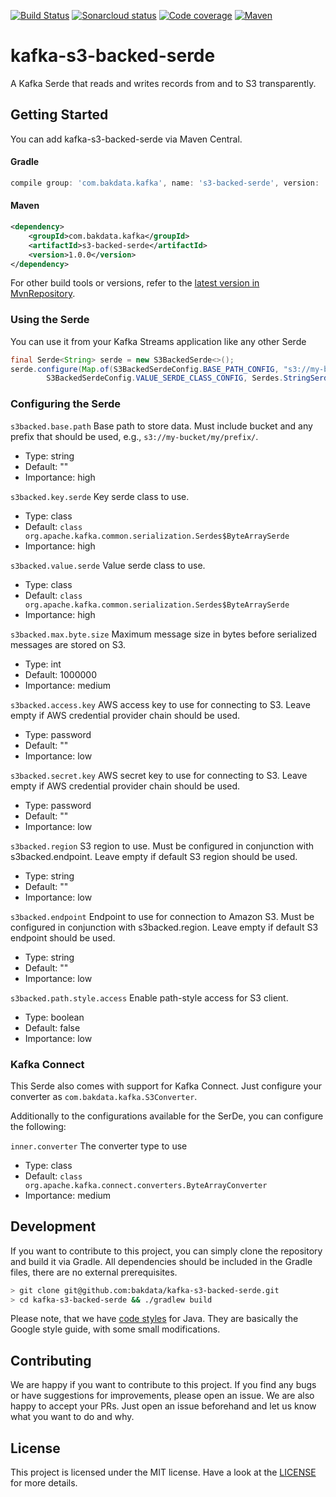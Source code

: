 [![Build Status](https://dev.azure.com/bakdata/public/_apis/build/status/bakdata.kafka-s3-backed-serde?branchName=master)](https://dev.azure.com/bakdata/public/_build/latest?definitionId=20&branchName=master)
[![Sonarcloud status](https://sonarcloud.io/api/project_badges/measure?project=com.bakdata.kafka%3As3-backed-serde&metric=alert_status)](https://sonarcloud.io/dashboard?id=com.bakdata.kafka%3As3-backed-serde)
[![Code coverage](https://sonarcloud.io/api/project_badges/measure?project=com.bakdata.kafka%3As3-backed-serde&metric=coverage)](https://sonarcloud.io/dashboard?id=com.bakdata.kafka%3As3-backed-serde)
[![Maven](https://img.shields.io/maven-central/v/com.bakdata.kafka/s3-backed-serde.svg)](https://search.maven.org/search?q=g:com.bakdata.kafka%20AND%20a:s3-backed-serde&core=gav)

# kafka-s3-backed-serde
A Kafka Serde that reads and writes records from and to S3 transparently.

## Getting Started

You can add kafka-s3-backed-serde via Maven Central.

#### Gradle
```gradle
compile group: 'com.bakdata.kafka', name: 's3-backed-serde', version: '1.0.0'
```

#### Maven
```xml
<dependency>
    <groupId>com.bakdata.kafka</groupId>
    <artifactId>s3-backed-serde</artifactId>
    <version>1.0.0</version>
</dependency>
```


For other build tools or versions, refer to the [latest version in MvnRepository](https://mvnrepository.com/artifact/com.bakdata.kafka/s3-backed-serde/latest).

### Using the Serde

You can use it from your Kafka Streams application like any other Serde

```java
final Serde<String> serde = new S3BackedSerde<>();
serde.configure(Map.of(S3BackedSerdeConfig.BASE_PATH_CONFIG, "s3://my-bucket/",
        S3BackedSerdeConfig.VALUE_SERDE_CLASS_CONFIG, Serdes.StringSerde.class), false);
```

### Configuring the Serde

``s3backed.base.path``
  Base path to store data. Must include bucket and any prefix that should be used, e.g., `s3://my-bucket/my/prefix/`.

  * Type: string
  * Default: ""
  * Importance: high

``s3backed.key.serde``
  Key serde class to use.

  * Type: class
  * Default: `class org.apache.kafka.common.serialization.Serdes$ByteArraySerde`
  * Importance: high

``s3backed.value.serde``
  Value serde class to use.

  * Type: class
  * Default: `class org.apache.kafka.common.serialization.Serdes$ByteArraySerde`
  * Importance: high

``s3backed.max.byte.size``
  Maximum message size in bytes before serialized messages are stored on S3.

  * Type: int
  * Default: 1000000
  * Importance: medium

``s3backed.access.key``
  AWS access key to use for connecting to S3. Leave empty if AWS credential provider chain should be used.

  * Type: password
  * Default: ""
  * Importance: low

``s3backed.secret.key``
  AWS secret key to use for connecting to S3. Leave empty if AWS credential provider chain should be used.

  * Type: password
  * Default: ""
  * Importance: low

``s3backed.region``
  S3 region to use. Must be configured in conjunction with s3backed.endpoint. Leave empty if default S3 region should be used.

  * Type: string
  * Default: ""
  * Importance: low

``s3backed.endpoint``
  Endpoint to use for connection to Amazon S3. Must be configured in conjunction with s3backed.region. Leave empty if default S3 endpoint should be used.

  * Type: string
  * Default: ""
  * Importance: low

``s3backed.path.style.access``
  Enable path-style access for S3 client.

  * Type: boolean
  * Default: false
  * Importance: low

### Kafka Connect

This Serde also comes with support for Kafka Connect.
Just configure your converter as `com.bakdata.kafka.S3Converter`.

Additionally to the configurations available for the SerDe, you can configure the following:

``inner.converter``
  The converter type to use

  * Type: class
  * Default: `class org.apache.kafka.connect.converters.ByteArrayConverter`
  * Importance: medium

## Development

If you want to contribute to this project, you can simply clone the repository and build it via Gradle.
All dependencies should be included in the Gradle files, there are no external prerequisites.

```bash
> git clone git@github.com:bakdata/kafka-s3-backed-serde.git
> cd kafka-s3-backed-serde && ./gradlew build
```

Please note, that we have [code styles](https://github.com/bakdata/bakdata-code-styles) for Java.
They are basically the Google style guide, with some small modifications.

## Contributing

We are happy if you want to contribute to this project.
If you find any bugs or have suggestions for improvements, please open an issue.
We are also happy to accept your PRs.
Just open an issue beforehand and let us know what you want to do and why.

## License
This project is licensed under the MIT license.
Have a look at the [LICENSE](https://github.com/bakdata/kafka-s3-backed-serde/blob/master/LICENSE) for more details.
